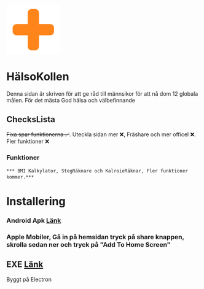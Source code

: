![alt text](https://raw.githubusercontent.com/ttvhipo/HalsoKollen/refs/heads/main/bilder/logan.png)
# HälsoKollen
Denna sidan är skriven för att ge råd till männsikor för att nå dom 12 globala målen. För det mästa God hälsa och välbefinnande
## ChecksLista
~~Fixa spar funktionerna ✅~~. Uteckla sidan mer ❌, Fräshare och mer officel ❌. Fler funktioner ❌
### Funktioner
	*** BMI Kalkylator, StegRäknare och KalroieRäknar, Fler funktioner kommer.***
 # Installering
 ### Android Apk [Länk](https://gofile.io/d/iwRi5M)
 ### Apple Mobiler, Gå in på hemsidan tryck på share knappen, skrolla sedan ner och tryck på "Add To Home Screen"
 ## EXE [Länk](https://gofile.io/d/gyqHQ0)
 Byggt på Electron
